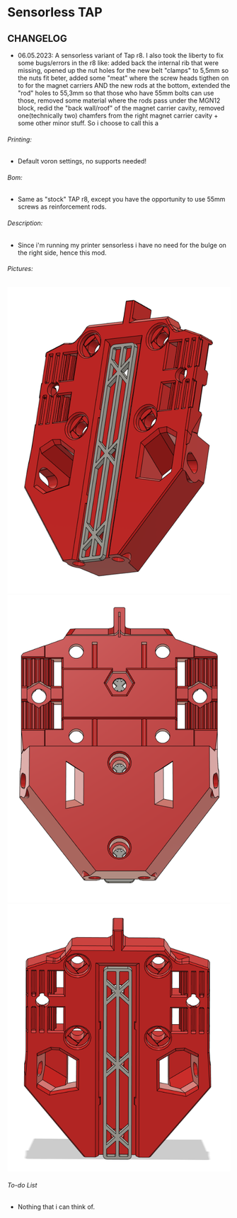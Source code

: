 # Sensorless TAP
## CHANGELOG
- 06.05.2023: A sensorless variant of Tap r8. I also took the liberty to fix some bugs/errors in the r8 like: added back the internal rib that were missing, opened up the nut holes for the new belt "clamps" to 5,5mm so the nuts fit beter, added some "meat" where the screw heads tigthen on to for the magnet carriers AND the new rods at the bottom, extended the "rod" holes to 55,3mm so that those who have 55mm bolts can use those, removed some material where the rods pass  under the MGN12 block, redid the "back wall/roof" of the magnet carrier cavity, removed one(technically two) chamfers from the  right magnet carrier cavity + some other minor stuff. So i choose to call this a 

###### Printing:
- Default voron settings, no supports needed!

###### Bom:
- Same as "stock" TAP r8, except you have the opportunity to use 55mm screws as reinforcement rods. 

###### Description:
- Since i'm running my printer sensorless i have no need for the bulge on the right side, hence this mod. 

###### Pictures:
![](./pics/1.png)
![](./pics/2.png)
![](./pics/3.png)

###### To-do List
- Nothing that i can think of.
